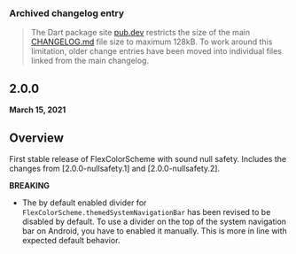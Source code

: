 ### Archived changelog entry

> The Dart package site [pub.dev](https://pub.dev/) restricts the size of the main [CHANGELOG.md](https://github.com/rydmike/flex_color_scheme/blob/master/CHANGELOG.md) file size to maximum 128kB. To work around this limitation, older change entries have been moved into individual files linked from the main changelog.

## 2.0.0

**March 15, 2021**

## Overview

First stable release of FlexColorScheme with sound null safety.
Includes the changes from [2.0.0-nullsafety.1] and [2.0.0-nullsafety.2].

**BREAKING**

* The by default enabled divider for `FlexColorScheme.themedSystemNavigationBar` has been
  revised to be disabled by default. To use a divider on the top of the system navigation bar on
  Android, you have to enabled it manually. This is more in line with expected default behavior.
